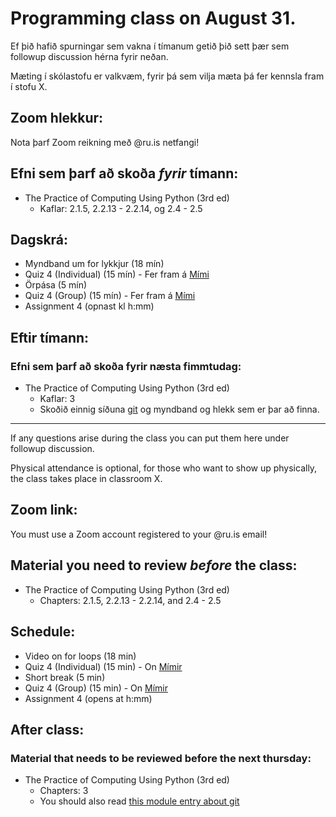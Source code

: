 # Programming class on August 31.
Ef þið hafið spurningar sem vakna í tímanum getið þið sett þær sem followup discussion hérna fyrir neðan.

Mæting í skólastofu er valkvæm, fyrir þá sem vilja mæta þá fer kennsla fram í stofu X.

## Zoom hlekkur:

Nota þarf Zoom reikning með @ru.is netfangi!

## Efni sem þarf að skoða ***fyrir*** tímann:

- The Practice of Computing Using Python (3rd ed)
    - Kaflar: 2.1.5, 2.2.13 - 2.2.14, og 2.4 - 2.5

## Dagskrá:

- Myndband um for lykkjur (18 mín)
- Quiz 4 (Individual) (15 mín) - Fer fram á [Mími](https://class.mimir.io/courses/ea6d4c19-bd9e-450e-acd9-370af0b5da0f)
- Örpása (5 mín)
- Quiz 4 (Group) (15 mín) - Fer fram á [Mími](https://class.mimir.io/courses/ea6d4c19-bd9e-450e-acd9-370af0b5da0f)
- Assignment 4 (opnast kl h:mm)

## Eftir tímann:

### Efni sem þarf að skoða fyrir næsta fimmtudag:

- The Practice of Computing Using Python (3rd ed)
    - Kaflar: 3
    - Skoðið einnig síðuna [git](https://reykjavik.instructure.com/courses/4983/pages/git?module_item_id=199271) og myndband og hlekk sem er þar að finna.

---

If any questions arise during the class you can put them here under followup discussion.

Physical attendance is optional, for those who want to show up physically, the class takes place in classroom X.

## Zoom link:

You must use a Zoom account registered to your @ru.is email!

## Material you need to review ***before*** the class:

- The Practice of Computing Using Python (3rd ed)
    - Chapters: 2.1.5, 2.2.13 - 2.2.14, and 2.4 - 2.5

## Schedule:

- Video on for loops (18 min)
- Quiz 4 (Individual) (15 min) - On [Mímir](https://class.mimir.io/courses/ea6d4c19-bd9e-450e-acd9-370af0b5da0f)
- Short break (5 min)
- Quiz 4 (Group) (15 min) - On [Mímir](https://class.mimir.io/courses/ea6d4c19-bd9e-450e-acd9-370af0b5da0f)
- Assignment 4 (opens at h:mm)

## After class:

### Material that needs to be reviewed before the next thursday:

- The Practice of Computing Using Python (3rd ed)
    - Chapters: 3
    - You should also read [this module entry about git](https://reykjavik.instructure.com/courses/4983/pages/git?module_item_id=199271)
